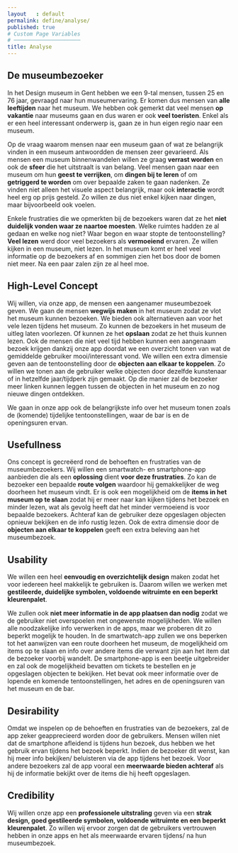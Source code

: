 ```yaml
---
layout   : default
permalink: define/analyse/
published: true
# Custom Page Variables
# ─────────────────────
title: Analyse
---
```

## De museumbezoeker

In het Design museum in Gent hebben we een 9-tal mensen, tussen 25 en 76 jaar, gevraagd naar hun museumervaring. Er komen dus mensen van **alle leeftijden** naar het museum. We hebben ook gemerkt dat veel mensen **op vakantie** naar museums gaan en dus waren er ook **veel toeristen**. Enkel als er een heel interessant onderwerp is, gaan ze in hun eigen regio naar een museum.

Op de vraag waarom mensen naar een museum gaan of wat ze belangrijk vinden in een museum antwoordden de mensen zeer gevarieerd. Als mensen een museum binnenwandelen willen ze graag **verrast worden** en ook de **sfeer** die het uitstraalt is van belang. Veel mensen gaan naar een museum om hun **geest te verrijken**, om **dingen bij te leren** of om **getriggerd te worden** om over bepaalde zaken te gaan nadenken. Ze vinden niet alleen het visuele aspect belangrijk, maar ook **interactie** wordt heel erg op prijs gesteld. Zo willen ze dus niet enkel kijken naar dingen, maar bijvoorbeeld ook voelen.

Enkele frustraties die we opmerkten bij de bezoekers waren dat ze het **niet duidelijk vonden waar ze naartoe moesten**. Welke ruimtes hadden ze al gedaan en welke nog niet? Waar begon en waar stopte de tentoonstelling? **Veel lezen** werd door veel bezoekers als **vermoeiend** ervaren. Ze willen kijken in een museum, niet lezen. In het museum komt er heel veel informatie op de bezoekers af en sommigen zien het bos door de bomen niet meer. Na een paar zalen zijn ze al heel moe.

## High-Level Concept
Wij willen, via onze app, de mensen een aangenamer museumbezoek geven. We gaan de mensen **wegwijs maken** in het museum zodat ze vlot het museum kunnen bezoeken.
We bieden ook alternatieven aan voor het vele lezen tijdens het museum. Zo kunnen de bezoekers in het museum de uitleg laten voorlezen. Of kunnen ze het **opslaan** zodat ze het thuis kunnen lezen.  Ook de mensen die niet veel tijd hebben kunnen een aangenaam bezoek krijgen dankzij onze app doordat we een overzicht tonen van wat de gemiddelde gebruiker mooi/interessant vond. We willen een extra dimensie geven aan de tentoonstelling door de **objecten aan elkaar te koppelen**. Zo willen we tonen aan de gebruiker welke objecten door dezelfde kunstenaar of in hetzelfde jaar/tijdperk zijn gemaakt. Op die manier zal de bezoeker meer linken kunnen leggen tussen de objecten in het museum en zo nog nieuwe dingen ontdekken.

We gaan in onze app ook de belangrijkste info over het museum tonen zoals de (komende) tijdelijke tentoonstellingen, waar de bar is en de openingsuren ervan.

## Usefullness
Ons concept is gecreëerd rond de behoeften en frustraties van de museumbezoekers. Wij willen een smartwatch- en smartphone-app aanbieden die als een **oplossing** dient **voor deze frustraties**.
Zo kan de bezoeker een bepaalde **route volgen** waardoor hij gemakkelijker de weg doorheen het museum vindt. Er is ook een mogelijkheid om de **items in het museum op te slaan** zodat hij er meer naar kan kijken tijdens het bezoek en minder lezen, wat als gevolg heeft dat het minder vermoeiend is voor bepaalde bezoekers. Achteraf kan de gebruiker deze opgeslagen objecten opnieuw bekijken en de info rustig lezen. Ook de extra dimensie door de **objecten aan elkaar te koppelen** geeft een extra beleving aan het museumbezoek.

## Usability
We willen een heel **eenvoudig en overzichtelijk design** maken zodat het voor iedereen heel makkelijk te gebruiken is. Daarom willen we werken met **gestileerde, duidelijke symbolen, voldoende witruimte en een beperkt kleurenpalet**.

We zullen ook **niet meer informatie in de app plaatsen dan nodig** zodat we de gebruiker niet overspoelen met ongewenste mogelijkheden. We willen alle noodzakelijke info verwerken in de apps, maar we proberen dit zo beperkt mogelijk te houden.
In de smartwatch-app zullen we ons beperken tot het aanwijzen van een route doorheen het museum, de mogelijkheid om items op te slaan en info over andere items die verwant zijn aan het item dat de bezoeker voorbij wandelt.
De smartphone-app is een beetje uitgebreider en zal ook de mogelijkheid bevatten om tickets te bestellen en je opgeslagen objecten te bekijken. Het bevat ook meer informatie over de lopende en komende tentoonstellingen, het adres en de openingsuren van het museum en de bar.

## Desirability
Omdat we inspelen op de behoeften en frustraties van de bezoekers, zal de app zeker geapprecieerd worden door de gebruikers. Mensen willen niet dat de smartphone afleidend is tijdens hun bezoek, dus hebben we het gebruik ervan tijdens het bezoek beperkt. Indien de bezoeker dit wenst, kan hij meer info bekijken/ beluisteren via de app tijdens het bezoek. Voor andere bezoekers zal de app vooral een **meerwaarde bieden achteraf** als hij de informatie bekijkt over de items die hij heeft opgeslagen.

## Credibility
Wij willen onze app een **professionele uitstraling** geven via een **strak design, goed gestileerde symbolen, voldoende witruimte en een beperkt kleurenpalet**.
Zo willen wij ervoor zorgen dat de gebruikers vertrouwen hebben in onze apps en het als meerwaarde ervaren tijdens/ na hun museumbezoek.